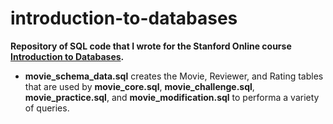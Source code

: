 introduction-to-databases
=========================
**Repository of SQL code that I wrote for the Stanford Online course [Introduction to Databases](https://class.stanford.edu/courses/Engineering/db/2014_1/about).**

- **movie_schema_data.sql** creates the Movie, Reviewer, and Rating tables that are used by **movie_core.sql**, **movie_challenge.sql**, **movie_practice.sql**, and **movie_modification.sql** to performa a variety of queries.
